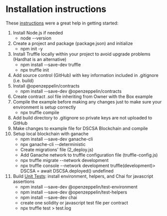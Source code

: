 # Installation instructions

These [instructions](https://docs.openzeppelin.com/learn/) were a great help in getting started:

1. Install Node.js if needed
    - node --version
2. Create a project and package (package.json) and initialize
    - npm init -y
3. Install Truffle locally within your project to avoid upgrade problems (Hardhat is an alternative)
    - npm install --save-dev truffle
    - npx truffle init
4. Add source control (GitHub) with key information included in .gitignore (i.e. build)
5. Install @openzeppelin/contracts
    - npm install --save-dev @openzeppelin/contracts
6. Create contract .sol file inheriting from Owner with the Box example
7. Compile the example before making any changes just to make sure your environment is setup correctly
    - npx truffle compile
8. Add build directory to .gitignore so private keys are not uploaded to GitHub
9. Make changes to example file for DSCSA Blockchain and compile
10. Setup local blockchain with ganache
    - npm install --save-dev ganache-cli
    - npx ganache-cli --deterministic
    - Create migrations' file (2_deploy.js)
    - Add Ganache network to truffle configuration file (truffle-config.js)
    - npx truffle migrate --network development
    - npx truffle console --network development truffle(development)> DSCSA = await DSCSA.deployed()
undefined
11. Build [Unit Tests](https://github.com/OpenZeppelin/openzeppelin-contracts/tree/master/test): install environment, helpers, and Chai for javascript assertions
    - npm install --save-dev @openzeppelin/test-environment
    - npm install --save-dev @openzeppelin/test-helpers
    - npm install --save-dev chai
    - create one solidity or javascript test file per contract
    - npx truffle test > test.log
